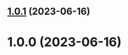 ## [1.0.1](https://github.com/Ganesha2552/nestjs-throttler-storage-mongo/compare/v1.0.0...v1.0.1) (2023-06-16)



# 1.0.0 (2023-06-16)



